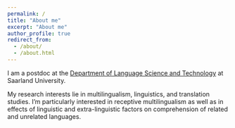 ```yaml
---
permalink: /
title: "About me"
excerpt: "About me"
author_profile: true
redirect_from: 
  - /about/
  - /about.html
---
```

I am a postdoc at the [Department of Language Science and Technology](https://www.uni-saarland.de/en/department/lst.html) at Saarland University.

My research interests lie in multilingualism, linguistics, and translation studies. I’m particularly interested in receptive multilingualism as well as in effects of linguistic and extra-linguistic factors on comprehension of related and unrelated languages.
